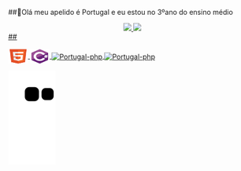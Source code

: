 ##👋Olá meu apelido é Portugal e eu estou no 3ºano do ensino médio

<div align="center">
  <a href="https://github.com/JVtristaoAC">
  <img height="150em" src="https://github-readme-stats.vercel.app/api?username=JVtristaoAC&show_icons=true&theme=gotham&include_all_commits=true&count_private=true"/>
  <img height="150em" src="https://github-readme-stats.vercel.app/api/top-langs/?username=JVtristaoAC&layout=compact&langs_count=7&theme=gotham&bg_color=#071a16"/>
</div>
   ##
  
  <div style="display: inline_block"><br>
  <img align="center" alt="Portugal-HTML" height="30" width="40" src="https://raw.githubusercontent.com/devicons/devicon/master/icons/html5/html5-original.svg">
  <img align="center" alt="Portugal-Csharp" height="30" width="40" src="https://raw.githubusercontent.com/devicons/devicon/master/icons/csharp/csharp-original.svg">
  <img align="center" alt="Portugal-php" height="30" width="40" src="https://cdn.jsdelivr.net/gh/devicons/devicon/icons/php/php-plain.svg" />
  <img align="center" alt="Portugal-php" height="30" width="40" src="https://cdn.jsdelivr.net/gh/devicons/devicon/icons/css3/css3-original.svg" />
      
</div>
  
  ![Snake animation](https://github.com/JVtristaoAC/JVtristaoAC/blob/output/github-contribution-grid-snake.svg)
